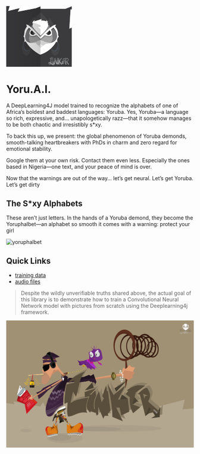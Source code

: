  <img src="https://github.com/54LiNKeR/54LiNKeR.github.io/blob/master/shots/LiNKeR.png" width="35%">
 
# Yoru.A.I.


A DeepLearning4J model trained to recognize the alphabets of one of Africa’s boldest and baddest languages: Yoruba.
Yes, Yoruba—a language so rich, expressive, and… unapologetically razz—that it somehow manages to be both chaotic and irresistibly s*xy.

To back this up, we present: the global phenomenon of Yoruba demonds, smooth-talking heartbreakers with PhDs in charm and zero regard for emotional stability.

Google them at your own risk. Contact them even less. Especially the ones based in Nigeria—one text, and your peace of mind is over.

Now that the warnings are out of the way… let’s get neural. Let’s get Yoruba. Let’s get dirty

## The S\*xy Alphabets

These aren’t just letters. In the hands of a Yoruba demond, they become the Yoruphalbet—an alphabet so smooth it comes with a warning: protect your girl

![yoruphalbet](shots/yoruphalbet.png)

## Quick Links
 
 - [training data](src/resources/rawdata/yorumnist)
 - [audio files](src/resources/rawdata/yordio)

> Despite the wildly unverifiable truths shared above, the actual goal of this library is to demonstrate 
> how to train a Convolutional Neural Network model with pictures from scratch using the Deeplearning4j framework.

 <img src="https://github.com/54LiNKeR/54LiNKeR.github.io/blob/master/shots/%23LiNKeR.png" >

